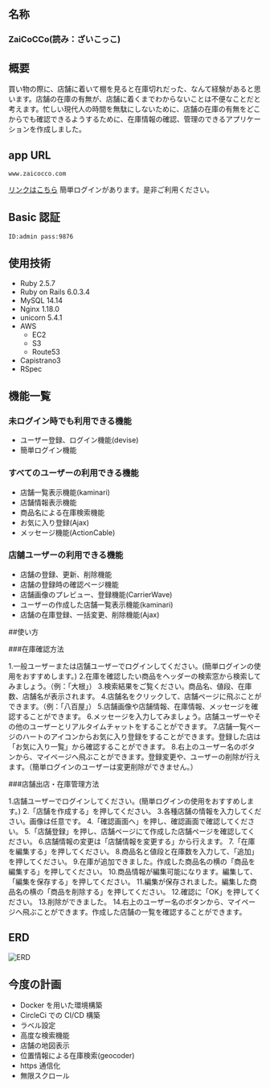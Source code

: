## 名称

### ZaiCoCCo(読み：ざいこっこ)

## 概要

買い物の際に、店舗に着いて棚を見ると在庫切れだった、なんて経験があると思います。店舗の在庫の有無が、店舗に着くまでわからないことは不便なことだと考えます。忙しい現代人の時間を無駄にしないために、店舗の在庫の有無をどこからでも確認できるようするために、在庫情報の確認、管理のできるアプリケーションを作成しました。

## app URL

```
www.zaicocco.com
```

[リンクはこちら](http://www.zaicocco.com)
簡単ログインがあります。是非ご利用ください。

## Basic 認証

```
ID:admin pass:9876
```

## 使用技術

- Ruby 2.5.7
- Ruby on Rails 6.0.3.4
- MySQL 14.14
- Nginx 1.18.0
- unicorn 5.4.1
- AWS
  - EC2
  - S3
  - Route53
- Capistrano3
- RSpec

## 機能一覧

### 未ログイン時でも利用できる機能

- ユーザー登録、ログイン機能(devise)
- 簡単ログイン機能

### すべてのユーザーの利用できる機能

- 店舗一覧表示機能(kaminari)
- 店舗情報表示機能
- 商品名による在庫検索機能
- お気に入り登録(Ajax)
- メッセージ機能(ActionCable)

### 店舗ユーザーの利用できる機能

- 店舗の登録、更新、削除機能
- 店舗の登録時の確認ページ機能
- 店舗画像のプレビュー、登録機能(CarrierWave)
- ユーザーの作成した店舗一覧表示機能(kaminari)
- 店舗の在庫登録、一括変更、削除機能(Ajax)

##使い方

###在庫確認方法

1.一般ユーザーまたは店舗ユーザーでログインしてください。(簡単ログインの使用をおすすめします。)
2.在庫を確認したい商品をヘッダーの検索窓から検索してみましょう。（例：「大根」）
3.検索結果をご覧ください。商品名、値段、在庫数、店舗名が表示されます。
4.店舗名をクリックして、店舗ページに飛ぶことができます。（例：「八百屋」）
5.店舗画像や店舗情報、在庫情報、メッセージを確認することができます。
6.メッセージを入力してみましょう。店舗ユーザーやその他のユーザーとリアルタイムチャットをすることができます。
7.店舗一覧ページのハートのアイコンからお気に入り登録をすることができます。登録した店は「お気に入り一覧」から確認することができます。
8.右上のユーザー名のボタンから、マイページへ飛ぶことができます。登録変更や、ユーザーの削除が行えます。（簡単ログインのユーザーは変更削除ができません。）

###店舗出店・在庫管理方法

1.店舗ユーザーでログインしてください。(簡単ログインの使用をおすすめします。)
2.「店舗を作成する」を押してください。
3.各種店舗の情報を入力してください。画像は任意です。
4.「確認画面へ」を押し、確認画面で確認してください。
5.「店舗登録」を押し、店舗ページにて作成した店舗ページを確認してください。
6.店舗情報の変更は「店舗情報を変更する」から行えます。
7.「在庫を編集する」を押してください。
8.商品名と値段と在庫数を入力して、「追加」を押してください。
9.在庫が追加できました。作成した商品名の横の「商品を編集する」を押してください。
10.商品情報が編集可能になります。編集して、「編集を保存する」を押してください。
11.編集が保存されました。編集した商品名の横の「商品を削除する」を押してください。
12.確認に「OK」を押してください。
13.削除ができました。
14.右上のユーザー名のボタンから、マイページへ飛ぶことができます。作成した店舗の一覧を確認することができます。

## ERD
![ERD](https://user-images.githubusercontent.com/62154444/105213599-3fe11300-5b92-11eb-8321-9578e415b9a5.png)

## 今度の計画

- Docker を用いた環境構築
- CircleCi での CI/CD 構築
- ラベル設定
- 高度な検索機能
- 店舗の地図表示
- 位置情報による在庫検索(geocoder)
- https 通信化
- 無限スクロール
